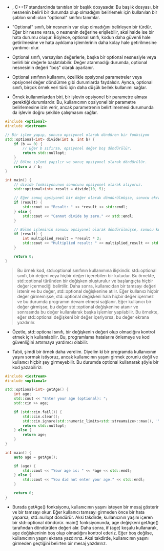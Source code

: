 - <optional>, C++17 standardında tanıtılan bir başlık dosyasıdır. Bu başlık dosyası, bir nesnenin belirli bir durumda olup olmadığını belirlemek için kullanılan bir şablon sınıfı olan "optional" sınıfını tanımlar.

- "Optional" sınıfı, bir nesnenin var olup olmadığını belirleyen bir türdür. Eğer bir nesne varsa, o nesnenin değerine erişilebilir, aksi halde ise bir hata durumu oluşur. Böylece, optional sınıfı, kodun daha güvenli hale getirilmesine ve hata ayıklama işlemlerinin daha kolay hale getirilmesine yardımcı olur.

- Optional sınıfı, varsayılan değerlerle, başka bir optional nesnesiyle veya belirli bir değerle başlatılabilir. Değer atanmadığı durumda, optional nesnesinin değeri "boş" olarak ayarlanır.

- Optional sınıfının kullanımı, özellikle opsiyonel parametreler veya opsiyonel değer döndürme gibi durumlarda faydalıdır. Ayrıca, optional sınıfı, birçok örnek veri türü için daha düşük bellek kullanımı sağlar.

- Örnek kullanımlardan biri, bir işlevin opsiyonel bir parametre alması gerektiği durumlardır. Bu, kullanıcının opsiyonel bir parametre belirlemesine izin verir, ancak parametrenin belirtilmemesi durumunda da işlevin doğru şekilde çalışmasını sağlar.

```CPP
#include <optional>
#include <iostream>

// Bir işlem yapıp, sonucu opsiyonel olarak döndüren bir fonksiyon
std::optional<int> divide(int a, int b) {
    if (b == 0) {
        // Eğer b sıfırsa, opsiyonel değer boş döndürülür.
        return std::nullopt;
    }
    // Bölme işlemi yapılır ve sonuç opsiyonel olarak döndürülür.
    return a / b;
}

int main() {
    // divide fonksiyonunun sonucunu opsiyonel olarak alıyoruz.
    std::optional<int> result = divide(10, 5);

    // Eğer sonuç opsiyonel bir değer olarak döndürülmüşse, sonucu ekrana yazdırıyoruz.
    if (result) {
        std::cout << "Result: " << *result << std::endl;
    } else {
        std::cout << "Cannot divide by zero." << std::endl;
    }

    // Bölme işleminin sonucu opsiyonel olarak döndürülmüşse, sonucu kullanarak başka bir işlem yapabiliriz.
    if (result) {
        int multiplied_result = *result * 2;
        std::cout << "Multiplied result: " << multiplied_result << std::endl;
    }

    return 0;
}

```
> Bu örnek kod, std::optional sınıfının kullanımına ilişkindir. std::optional sınıfı, bir değeri veya hiçbir değeri içerebilen bir kutudur. Bu örnekte, std::optional<int> türünden bir değişken oluşturulur ve başlangıçta hiçbir değer içermediği belirtilir. Daha sonra, kullanıcıdan bir tamsayı değeri istenir ve bu değer, std::optional değişkenine atılır. Eğer kullanıcı hiçbir değer girmemişse, std::optional değişkeni hala hiçbir değer içermez ve bu durumda programın devam etmesi sağlanır. Eğer kullanıcı bir değer girmişse, bu değer std::optional değişkenine atanır ve sonrasında bu değer kullanılarak başka işlemler yapılabilir. Bu örnekte, eğer std::optional değişkeni bir değer içeriyorsa, bu değer ekrana yazdırılır.

- Özetle, std::optional sınıfı, bir değişkenin değeri olup olmadığını kontrol etmek için kullanılabilir. Bu, programlama hatalarını önlemeye ve kod güvenliğini artırmaya yardımcı olabilir.


- Tabii, şimdi bir örnek daha verelim. Diyelim ki bir programda kullanıcının yaşını sormak istiyoruz, ancak kullanıcının yaşını girmek zorunlu değil ve kullanıcı hiçbir şey girmeyebilir. Bu durumda optional kullanarak şöyle bir kod yazabiliriz:

```CPP
#include <iostream>
#include <optional>

std::optional<int> getAge() {
    int age;
    std::cout << "Enter your age (optional): ";
    std::cin >> age;

    if (std::cin.fail()) {
        std::cin.clear();
        std::cin.ignore(std::numeric_limits<std::streamsize>::max(), '\n');
        return std::nullopt;
    } else {
        return age;
    }
}

int main() {
    auto age = getAge();

    if (age) {
        std::cout << "Your age is: " << *age << std::endl;
    } else {
        std::cout << "You did not enter your age." << std::endl;
    }

    return 0;
}

```

- Burada getAge() fonksiyonu, kullanıcının yaşını isteyen bir mesaj gösterir ve bir tamsayı okur. Eğer kullanıcı tamsayı girmeden önce bir hata yaparsa, std::nullopt döndürür. Aksi takdirde, kullanıcının yaşını içeren bir std::optional<int> döndürür. main() fonksiyonunda, age değişkeni getAge() tarafından döndürülen değeri alır. Daha sonra, if (age) koşulu kullanarak, age değişkeninin boş olup olmadığını kontrol ederiz. Eğer boş değilse, kullanıcının yaşını ekrana yazdırırız. Aksi takdirde, kullanıcının yaşını girmeden geçtiğini belirten bir mesaj yazdırırız.








